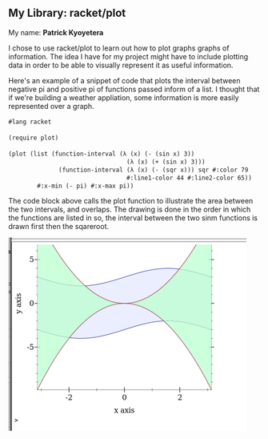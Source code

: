## My Library: racket/plot
My name: **Patrick Kyoyetera**

I chose to use racket/plot to learn out how to plot graphs graphs of information. The idea I have for my project might have to include plotting data in order to be able to visually represent it as useful information.

Here's an example of a snippet of code that plots the interval between negative pi and positive pi of functions passed inform of a list. I thought that if we're building a weather appliation, some information is more easily represented over a graph.

```
#lang racket

(require plot)

(plot (list (function-interval (λ (x) (- (sin x) 3))
                                 (λ (x) (+ (sin x) 3)))
              (function-interval (λ (x) (- (sqr x))) sqr #:color 79
                                 #:line1-color 44 #:line2-color 65))
        #:x-min (- pi) #:x-max pi))
```

The code block above calls the plot function to illustrate the area between the two intervals, and overlaps. The drawing is done in the order in which the functions are listed in so, the interval between the two sinm functions is drawn first then the sqareroot. 

![test image](/function-intervala.png?raw=true "Intervals between two 2D functions")

